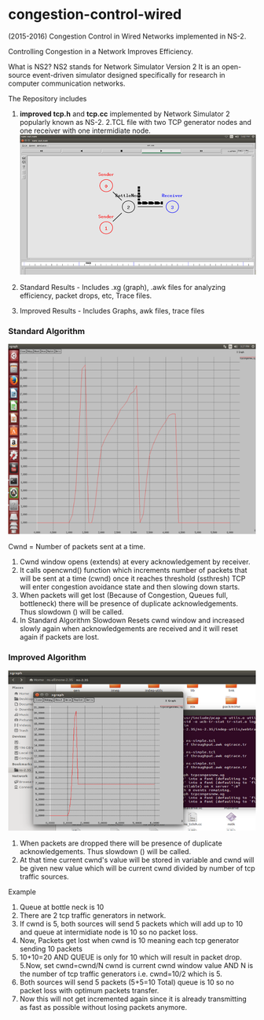 # congestion-control-wired
(2015-2016)
Congestion Control in Wired Networks implemented in NS-2.

Controlling Congestion in a Network Improves Efficiency.

What is NS2?
NS2 stands for Network Simulator Version 2
It is an open-source event-driven simulator designed specifically for research in computer communication networks. 

The Repository includes 
1. <b>improved tcp.h</b> and <b>tcp.cc</b> implemented by Network Simulator 2
popularly known as NS-2.
2.TCL file with two TCP generator nodes and one receiver with one intermidiate node.
![Two generators TCL](tcl.png)

3. Standard Results - Includes .xg (graph),  .awk files for analyzing efficiency, packet drops, etc, Trace files.
4. Improved Results - Includes Graphs, awk files, trace files

<h3>Standard Algorithm</h3>

![Standrad algorithm graph](Standard.png)

Cwnd = Number of packets sent at a time.

1.	Cwnd window opens (extends) at every acknowledgement by receiver.
2.	It calls opencwnd() function which increments number of packets that will be sent at a time (cwnd) once it reaches threshold (ssthresh) TCP will enter congestion avoidance state and then slowing down starts. 
3.	When packets will get lost (Because of Congestion, Queues full, bottleneck) there will be presence of duplicate acknowledgements. Thus slowdown () will be called. 
4.  In Standard Algorithm Slowdown Resets cwnd window and increased slowly again when acknowledgements are received and it will reset again if packets are lost.


<h3> Improved Algorithm </h3>

![Improved algorithm graph](Improved.png)

1. When packets are dropped there will be presence of duplicate acknowledgements. Thus slowdown () will be called. 
2. At that time current cwnd's value will be stored in variable and cwnd will be given new value which will be current cwnd divided by number of tcp traffic sources. 

Example
1. Queue at bottle neck is 10
2. There are 2 tcp traffic generators in network.
3. If cwnd is 5, both sources will send 5 packets which will add up to 10 and queue at intermidiate node is 10 so no packet loss.
3. Now, Packets get lost when cwnd is 10 meaning each tcp generator sending 10 packets
4. 10+10=20 AND QUEUE is only for 10 which will result in packet drop.
5.Now, set  cwnd=cwnd/N     cwnd is current cwnd window value AND N is the number of tcp traffic generators
i.e.  cwnd=10/2 which is 5.
6. Both sources will send 5 packets (5+5=10 Total) queue is 10 so no packet loss with optimum packets transfer.
7. Now this will not get incremented again since it is already transmitting as fast as possible without losing packets anymore.

